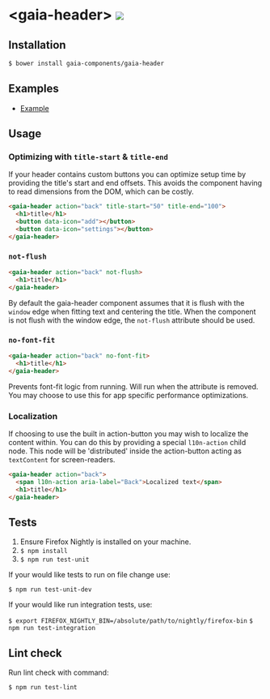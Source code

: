 # &lt;gaia-header&gt; [![](https://travis-ci.org/gaia-components/gaia-header.svg)](https://travis-ci.org/gaia-components/gaia-header)

## Installation

```bash
$ bower install gaia-components/gaia-header
```

## Examples

- [Example](http://gaia-components.github.io/gaia-header/)

## Usage

### Optimizing with `title-start` & `title-end`

If your header contains custom buttons you can optimize setup time by providing the title's start and end offsets. This avoids the component having to read dimensions from the DOM, which can be costly.

```html
<gaia-header action="back" title-start="50" title-end="100">
  <h1>title</h1>
  <button data-icon="add"></button>
  <button data-icon="settings"></button>
</gaia-header>
```

### `not-flush`

```html
<gaia-header action="back" not-flush>
  <h1>title</h1>
</gaia-header>
```

By default the gaia-header component assumes that it is flush with the `window` edge when fitting text and centering the title. When the component is not flush with the window edge, the `not-flush` attribute should be used.

### `no-font-fit`

```html
<gaia-header action="back" no-font-fit>
  <h1>title</h1>
</gaia-header>
```

Prevents font-fit logic from running. Will run when the attribute is removed. You may choose to use this for app specific performance optimizations.

### Localization

If choosing to use the built in action-button you may wish to localize the content within. You can do this by providing a special `l10n-action` child node. This node will be 'distributed' inside the action-button acting as `textContent` for screen-readers.

```html
<gaia-header action="back">
  <span l10n-action aria-label="Back">Localized text</span>
  <h1>title</h1>
</gaia-header>
```

## Tests

1. Ensure Firefox Nightly is installed on your machine.
2. `$ npm install`
3. `$ npm run test-unit`

If your would like tests to run on file change use:

`$ npm run test-unit-dev`

If your would like run integration tests, use:

`$ export FIREFOX_NIGHTLY_BIN=/absolute/path/to/nightly/firefox-bin`
`$ npm run test-integration`

## Lint check

Run lint check with command:

`$ npm run test-lint`
